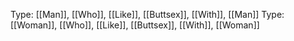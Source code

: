 Type: [[Man]], [[Who]], [[Like]], [[Buttsex]], [[With]], [[Man]]
Type: [[Woman]], [[Who]], [[Like]], [[Buttsex]], [[With]], [[Woman]]